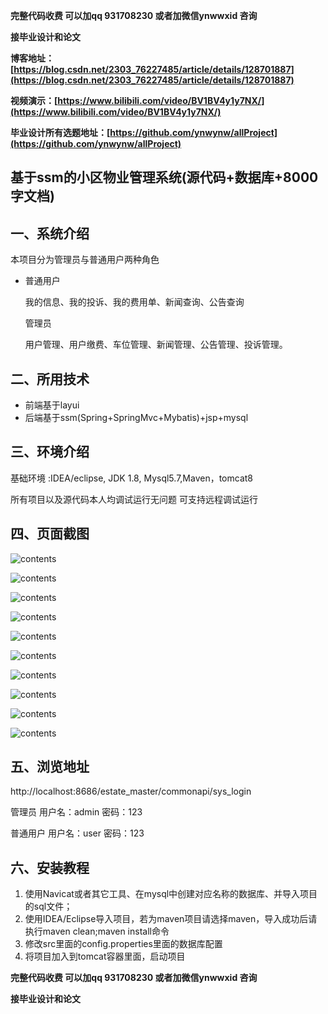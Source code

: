 **完整代码收费  可以加qq 931708230 或者加微信ynwwxid 咨询**

**接毕业设计和论文**

**博客地址：[https://blog.csdn.net/2303_76227485/article/details/128701887](https://blog.csdn.net/2303_76227485/article/details/128701887)**

**视频演示：[https://www.bilibili.com/video/BV1BV4y1y7NX/](https://www.bilibili.com/video/BV1BV4y1y7NX/)**

**毕业设计所有选题地址：[https://github.com/ynwynw/allProject](https://github.com/ynwynw/allProject)**

## 基于ssm的小区物业管理系统(源代码+数据库+8000字文档)

## 一、系统介绍

本项目分为管理员与普通用户两种角色

- 普通用户

  我的信息、我的投诉、我的费用单、新闻查询、公告查询

  管理员

  用户管理、用户缴费、车位管理、新闻管理、公告管理、投诉管理。


## 二、所用技术

- 前端基于layui
- 后端基于ssm(Spring+SpringMvc+Mybatis)+jsp+mysql


## 三、环境介绍

基础环境 :IDEA/eclipse, JDK 1.8, Mysql5.7,Maven，tomcat8

所有项目以及源代码本人均调试运行无问题 可支持远程调试运行

## 四、页面截图


![contents](./picture/picture1.png)

![contents](./picture/picture2.png)

![contents](./picture/picture3.png)

![contents](./picture/picture4.png)

![contents](./picture/picture5.png)

![contents](./picture/picture6.png)

![contents](./picture/picture7.png)

![contents](./picture/picture8.png)

![contents](./picture/picture9.png)

![contents](./picture/picture10.png)

## 五、浏览地址

http://localhost:8686/estate_master/commonapi/sys_login

管理员 用户名：admin 密码：123

普通用户 用户名：user 密码：123

## 六、安装教程

1. 使用Navicat或者其它工具、在mysql中创建对应名称的数据库、并导入项目的sql文件；
2. 使用IDEA/Eclipse导入项目，若为maven项目请选择maven，导入成功后请执行maven clean;maven install命令
3. 修改src里面的config.properties里面的数据库配置
4. 将项目加入到tomcat容器里面，启动项目 


**完整代码收费  可以加qq 931708230 或者加微信ynwwxid 咨询**

**接毕业设计和论文**
